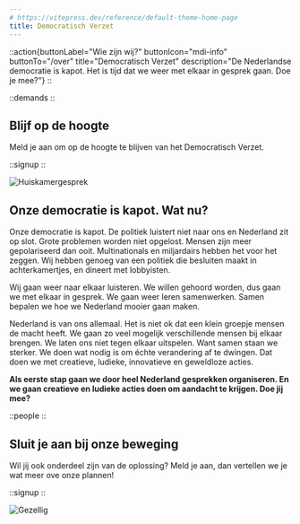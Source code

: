 ```yaml
---
# https://vitepress.dev/reference/default-theme-home-page
title: Democratisch Verzet
---
```


::action{buttonLabel="Wie zijn wij?" buttonIcon="mdi-info" buttonTo="/over" title="Democratisch Verzet" description="De Nederlandse democratie is kapot. Het is tijd dat we weer met elkaar in gesprek gaan. Doe je mee?"}
::

::demands
::

## Blijf op de hoogte

Meld je aan om op de hoogte te blijven van het Democratisch Verzet.

::signup
::

![Huiskamergesprek](/img/huiskamergesprek.webp)

## Onze democratie is kapot. Wat nu?

Onze democratie is kapot. De politiek luistert niet naar ons en Nederland zit op slot. Grote problemen worden niet opgelost. Mensen zijn meer gepolariseerd dan ooit. Multinationals en miljardairs hebben het voor het zeggen. Wij hebben genoeg van een politiek die besluiten maakt in achterkamertjes, en dineert met lobbyisten.

Wij gaan weer naar elkaar luisteren. We willen gehoord worden, dus gaan we met elkaar in gesprek. We gaan weer leren samenwerken. Samen bepalen we hoe we Nederland mooier gaan maken.

Nederland is van ons allemaal. Het is niet ok dat een klein groepje mensen de macht heeft. We gaan zo veel mogelijk verschillende mensen bij elkaar brengen. We laten ons niet tegen elkaar uitspelen. Want samen staan we sterker. We doen wat nodig is om échte verandering af te dwingen. Dat doen we met creatieve, ludieke, innovatieve en geweldloze acties.

**Als eerste stap gaan we door heel Nederland gesprekken organiseren. En we gaan creatieve en ludieke acties doen om aandacht te krijgen. Doe jij mee?**

::people
::

## Sluit je aan bij onze beweging

Wil jij ook onderdeel zijn van de oplossing? Meld je aan, dan vertellen we je wat meer ove onze plannen!

::signup
::

![Gezellig](/img/gezellig-2.webp)
